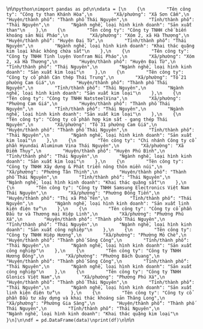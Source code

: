 \n\n```python\nimport pandas as pd\n\ndata = [\n    {\n        "Tên công ty": "Công ty than Khánh Hòa",\n        "Xã/phường": "Xã Sơn Cẩm",\n        "Huyện/thành phố": "Thành phố Thái Nguyên",\n        "Tỉnh/thành phố": "Thái Nguyên",\n        "Ngành nghề, loại hình kinh doanh": "Sản xuất than"\n    },\n    {\n        "Tên công ty": "Công ty TNHH chế biến khoáng sản Núi Pháo",\n        "Xã/phường": "Xóm 2, xã Hà Thượng",\n        "Huyện/thành phố": "Huyện Đại Từ",\n        "Tỉnh/thành phố": "Thái Nguyên",\n        "Ngành nghề, loại hình kinh doanh": "Khai thác quặng kim loại khác không chứa sắt"\n    },\n    {\n        "Tên công ty": "Công ty TNHH Tinh luyện Vonfram Núi Pháo",\n        "Xã/phường": "Xóm 2, xã Hà Thượng",\n        "Huyện/thành phố": "Huyện Đại Từ",\n        "Tỉnh/thành phố": "Thái Nguyên",\n        "Ngành nghề, loại hình kinh doanh": "Sản xuất kim loại"\n    },\n    {\n        "Tên công ty": "Công ty cổ phần Cán thép Thái Trung",\n        "Xã/phường": "Tổ 21 phường Cam Giá",\n        "Huyện/thành phố": "Thành phố Thái Nguyên",\n        "Tỉnh/thành phố": "Thái Nguyên",\n        "Ngành nghề, loại hình kinh doanh": "Sản xuất kim loại"\n    },\n    {\n        "Tên công ty": "Công ty TNHH NatsteelVina",\n        "Xã/phường": "Phường Cam Giá",\n        "Huyện/thành phố": "Thành phố Thái Nguyên",\n        "Tỉnh/thành phố": "Thái Nguyên",\n        "Ngành nghề, loại hình kinh doanh": "Sản xuất kim loại"\n    },\n    {\n        "Tên công ty": "Công ty cổ phần hợp kim sắt - gang thép Thái Nguyên",\n        "Xã/phường": "Tổ 31 phường Cam Giá",\n        "Huyện/thành phố": "Thành phố Thái Nguyên",\n        "Tỉnh/thành phố": "Thái Nguyên",\n        "Ngành nghề, loại hình kinh doanh": "Sản xuất kim loại"\n    },\n    {\n        "Tên công ty": "Chi nhánh Công ty cổ phần Hyundai Aluminum Vina Thái Nguyên",\n        "Xã/phường": "Xã Điềm Thụy",\n        "Huyện/thành phố": "Huyện Phú Bình",\n        "Tỉnh/thành phố": "Thái Nguyên",\n        "Ngành nghề, loại hình kinh doanh": "Sản xuất kim loại"\n    },\n    {\n        "Tên công ty": "Công ty TNHH Xây dựng & Phát triển nông thôn miền núi",\n        "Xã/phường": "Phường Tân Thịnh",\n        "Huyện/thành phố": "Thành phố Thái Nguyên",\n        "Tỉnh/thành phố": "Thái Nguyên",\n        "Ngành nghề, loại hình kinh doanh": "Khai thác quặng sắt"\n    },\n    {\n        "Tên công ty": "Công ty TNHH Samsung Electronics Việt Nam Thái Nguyên",\n        "Xã/phường": "Phường Đồng Tiến",\n        "Huyện/thành phố": "Thị xã Phổ Yên",\n        "Tỉnh/thành phố": "Thái Nguyên",\n        "Ngành nghề, loại hình kinh doanh": "Sản xuất linh kiện điện tử"\n    },\n    {\n        "Tên công ty": "Công ty cổ phần Đầu tư và Thương mại Hiệp Linh",\n        "Xã/phường": "Phường Phú Xá",\n        "Huyện/thành phố": "Thành phố Thái Nguyên",\n        "Tỉnh/thành phố": "Thái Nguyên",\n        "Ngành nghề, loại hình kinh doanh": "Sản xuất công nghiệp"\n    },\n    {\n        "Tên công ty": "Công ty TNHH Hiệp Hương",\n        "Xã/phường": "Phường Mỏ Chè",\n        "Huyện/thành phố": "Thành phố Sông Công",\n        "Tỉnh/thành phố": "Thái Nguyên",\n        "Ngành nghề, loại hình kinh doanh": "Sản xuất công nghiệp"\n    },\n    {\n        "Tên công ty": "Công ty TNHH Hương Đông",\n        "Xã/phường": "Phường Bách Quang",\n        "Huyện/thành phố": "Thành phố Sông Công",\n        "Tỉnh/thành phố": "Thái Nguyên",\n        "Ngành nghề, loại hình kinh doanh": "Sản xuất công nghiệp"\n    },\n    {\n        "Tên công ty": "Công ty TNHH Glonics Việt Nam",\n        "Xã/phường": "Phường Phú Xá",\n        "Huyện/thành phố": "Thành phố Thái Nguyên",\n        "Tỉnh/thành phố": "Thái Nguyên",\n        "Ngành nghề, loại hình kinh doanh": "Sản xuất linh kiện điện tử"\n    },\n    {\n        "Tên công ty": "Công ty cổ phần Đầu tư xây dựng và khai thác khoáng sản Thăng Long",\n        "Xã/phường": "Phường Gia Sàng",\n        "Huyện/thành phố": "Thành phố Thái Nguyên",\n        "Tỉnh/thành phố": "Thái Nguyên",\n        "Ngành nghề, loại hình kinh doanh": "Khai thác quặng kim loại"\n    }\n]\n\ndf = pd.DataFrame(data)\nprint(df)\n```\n\n